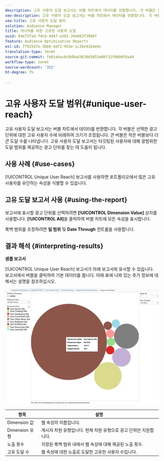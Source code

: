 ```yaml
---
description: 고유 사용자 도달 보고서는 버블 차트에서 데이터를 반환합니다. 각 버블은 선택한 광고 단위에 대한 고유 사용자 수에 비례하여 크기가 조정됩니다. 큰 버블은 작은 버블보다 더 큰 도달 수를 나타냅니다. 고유 사용자 도달 보고서는 타깃팅된 사용자에 대해 광범위한 도달 범위를 제공하는 광고 단위를 찾는 데 도움이 됩니다.
seo-description: 고유 사용자 도달 보고서는 버블 차트에서 데이터를 반환합니다. 각 버블은 선택한 광고 단위에 대한 고유 사용자 수에 비례하여 크기가 조정됩니다. 큰 버블은 작은 버블보다 더 큰 도달 수를 나타냅니다. 고유 사용자 도달 보고서는 타깃팅된 사용자에 대해 광범위한 도달 범위를 제공하는 광고 단위를 찾는 데 도움이 됩니다.
seo-title: 고유 사용자 도달 범위
solution: Audience Manager
title: 게시자를 위한 고유한 사용자 도달
uuid: 64e75fad-f4cb-4d47-a162-34e663f3966f
feature: Audience Optimization Reports
exl-id: 7f92547e-3bb0-4df1-953e-1c26e91b4e0c
translation-type: tm+mt
source-git-commit: fe01ebac8c0d0ad3630d3853e0bf32f0b00f6a44
workflow-type: tm+mt
source-wordcount: '352'
ht-degree: 3%

---
```


# 고유 사용자 도달 범위{#unique-user-reach}

고유 사용자 도달 보고서는 버블 차트에서 데이터를 반환합니다. 각 버블은 선택한 광고 단위에 대한 고유 사용자 수에 비례하여 크기가 조정됩니다. 큰 버블은 작은 버블보다 더 큰 도달 수를 나타냅니다. 고유 사용자 도달 보고서는 타깃팅된 사용자에 대해 광범위한 도달 범위를 제공하는 광고 단위를 찾는 데 도움이 됩니다.

## 사용 사례 {#use-cases}

[!UICONTROL Unique User Reach] 보고서를 사용하면 포트폴리오에서 많은 고유 사용자를 유인하는 속성을 식별할 수 있습니다.

## 고유 도달 보고서 사용 {#using-the-report}

보고서에 표시할 광고 단위를 선택하려면 **[!UICONTROL Dimension Value]** 상자를 사용합니다. **[!UICONTROL All]**&#x200B;을 클릭하여 버블 차트에 모든 속성을 표시합니다.

룩백 범위를 조정하려면 **일 범위** 및 **Date Through** 컨트롤을 사용합니다.

## 결과 해석 {#interpreting-results}

**샘플 보고서**

[!UICONTROL Unique User Reach] 보고서가 아래 보고서와 유사할 수 있습니다. 보고서에서 버블을 클릭하여 기본 데이터를 봅니다. 아래 표에 나와 있는 추가 정보에 대해서는 설명을 참조하십시오.

![](assets/publisher_unique_user_reach.png)

| 항목 | 설명 |
|--- |--- |
| Dimension 값 | 웹 속성의 이름입니다. |
| Dimension 유형 | 게시자 차원 유형입니다. 현재 차원 유형으로 광고 단위만 지원합니다. |
| 노출 횟수 | 지정된 룩백 범위 내에서 웹 속성에 대해 제공된 노출 횟수. |
| 고유 도달 수 | 웹 속성에 대한 노출로 도달한 고유한 사용자 수입니다. |

